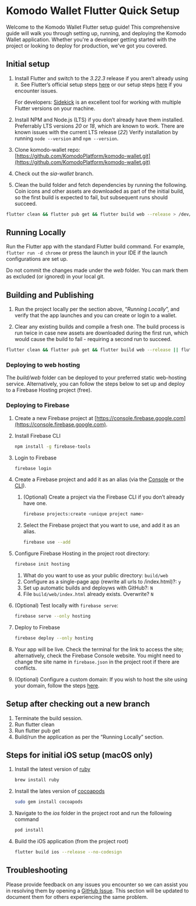 # Komodo Wallet Flutter Quick Setup

Welcome to the Komodo Wallet Flutter setup guide\! This comprehensive guide will walk you through setting up, running, and deploying the Komodo Wallet application. Whether you're a developer getting started with the project or looking to deploy for production, we've got you covered.

## Initial setup

1. Install Flutter and switch to the *3.22.3* release if you aren’t already using it.
   See Flutter’s official setup steps [here](https://docs.flutter.dev/get-started/install) or our setup steps [here](https://github.com/KomodoPlatform/komodo-wallet/blob/master/docs/INSTALL_FLUTTER.md) if you encounter issues.

   For developers: [Sidekick](https://github.com/fluttertools/sidekick) is an excellent tool for working with multiple Flutter versions on your machine.

2. Install NPM and Node.js (LTS) if you don’t already have them installed. Preferrably LTS versions *20* or *18*, which are known to work. There are known issues with the current LTS release (*22*) Verify installation by running `node --version` and `npm --version`.

3. Clone komodo-wallet repo: [https://github.com/KomodoPlatform/komodo-wallet.git](https://github.com/KomodoPlatform/komodo-wallet.git)

4. Check out the *sia-wallet* branch.  

5. Clean the build folder and fetch dependencies by running the following. Coin icons and other assets are downloaded as part of the initial build, so the first build is expected to fail, but subsequent runs should succeed.

```bash
flutter clean && flutter pub get && flutter build web --release > /dev/null 2>&1 || true
```

## Running Locally

Run the Flutter app with the standard Flutter build command. For example, `flutter run -d chrome` or press the launch in your IDE if the launch configurations are set up.

Do not commit the changes made under the *web* folder. You can mark them as excluded (or ignored) in your local git.

## Building and Publishing

1. Run the project locally per the section above, “*Running Locally*”, and verify that the app launches and you can create or login to a wallet.

2. Clear any existing builds and compile a fresh one. The build process is run twice in case new assets are downloaded during the first run, which would cause the build to fail - requiring a second run to succeed.

```bash
flutter clean && flutter pub get && flutter build web --release || flutter build web --release
```

### Deploying to web hosting

The *build/web* folder can be deployed to your preferred static web-hosting service. Alternatively, you can follow the steps below to set up and deploy to a Firebase Hosting project (free).

### Deploying to Firebase

1. Create a new Firebase project at [https://console.firebase.google.com](https://console.firebase.google.com).

2. Install Firebase CLI

   ```bash
   npm install -g firebase-tools
   ```

3. Login to Firebase

   ```bash
   firebase login
   ```

4. Create a Firebase project and add it as an alias (via the [Console](https://docs.appmachine.com/app-details/firebase/create-firebase-project) or the [CLI](https://firebase.google.com/docs/cli#management-commands)).
   1. (Optional) Create a project via the Firebase CLI if you don’t already have one.

      ```bash
      firebase projects:create <unique project name>
      ```

   2. Select the  Firebase project that you want to use, and add it as an alias.

      ```bash
      firebase use --add
      ```

5. Configure Firebase Hosting in the project root directory:

   ```bash
   firebase init hosting
   ```

   1. What do you want to use as your public directory: `build/web`
   2. Configure as a single-page app (rewrite all urls to /index.html)?: `y`
   3. Set up automatic builds and deployws with GitHub?: `N`
   4. File `build/web/index.html` already exists. Overwrite? `N`

6. (Optional) Test locally with `firebase serve`:

   ```bash
   firebase serve --only hosting
   ```

7. Deploy to Firebase

   ```bash
   firebase deploy --only hosting
   ```

8. Your app will be live. Check the terminal for the link to access the site; alternatively, check the Firebase Console website. You might need to change the site name in `firebase.json` in the project root if there are conflicts.

9. (Optional) Configure a custom domain: If you wish to host the site using your domain, follow the steps [here](https://firebase.google.com/docs/hosting/custom-domain).

## Setup after checking out a new branch

1. Terminate the build session.  
2. Run flutter clean
3. Run flutter pub get  
4. Build/run the application as per the “Running Locally” section.

## Steps for initial iOS setup (macOS only)

1. Install the latest version of [ruby](https://www.ruby-lang.org/en/documentation/installation/)

   ```bash
   brew install ruby
   ```

2. Install the lates version of [cocoapods](https://cocoapods.org/)

   ```bash
   sudo gem install cocoapods
   ```

3. Navigate to the *ios* folder in the project root and run the following command

   ```bash
   pod install
   ```

4. Build the iOS application (from the project root)

   ```bash
   flutter build ios --release --no-codesign
   ```

## Troubleshooting

Please provide feedback on any issues you encounter so we can assist you in resolving them by opening a [GitHub Issue](https://github.com/KomodoPlatform/komodo-wallet/issues/new?assignees=&labels=dev&projects=&template=dev.md&title=). This section will be updated to document them for others experiencing the same problem.
